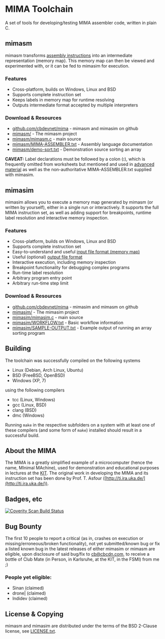 ﻿# MIMA Toolchain
A set of tools for developing/testing MIMA assembler code, written in plain C.  

## mimasm
mimasm transforms [assembly instructions](mimasm/MIMA-ASSEMBLER.txt) into an intermediate representation (memory map). This memory map can then be viewed and experimented with, or it can be fed to mimasim for execution.

### Features
*   Cross-platform, builds on Windows, Linux and BSD
*   Supports complete instruction set
*   Keeps labels in memory map for runtime resolving
*   Outputs intermediate format accepted by multiple interpreters

### Download & Resources
*   [github.com/cbdevnet/mima](https://github.com/cbdevnet/mima/) - mimasm and mimasim on github
*   [mimasm/](mimasm/) - The mimasm project
*   [mimasm/mimasm.c](mimasm/mimasm.c) - main source
*   [mimasm/MIMA-ASSEMBLER.txt](mimasm/MIMA-ASSEMBLER.txt) - Assembly language documentation
*   [mimasm/demo-sort.txt](mimasm/demo-sort.txt) - Demonstration source sorting an array

**CAVEAT:** Label declarations must be followed by a colon (**:**), which is frequently omitted from worksheets but mentioned and used in [advanced material](http://ti.ira.uka.de/Visualisierungen/Mima/mima-aufgaben.pdf) as well as the non-authoritative MIMA-ASSEMBLER.txt supplied with mimasim.

## mimasim
mimasim allows you to execute a memory map generated by mimasm (or written by yourself), either in a single run or interactively. It supports the full MIMA instruction set, as well as adding support for breakpoints, runtime label resolution and interactive memory inspection.

### Features
*   Cross-platform, builds on Windows, Linux and BSD
*   Supports complete instruction set
*   Easy-to-understand and useful [input file format (memory map)](mimasim/demo-sort.mima)
*   Useful (optional) [output file format](mimasim/SAMPLE-OUTPUT.txt)
*   Interactive execution, including memory inspection
*   Breakpoint functionality for debugging complex programs
*   Run-time label resolution
*   Arbitrary program entry point
*   Arbitrary run-time step limit

### Download & Resources
*   [github.com/cbdevnet/mima](https://github.com/cbdevnet/mima/) - mimasim and mimasm on github
*   [mimasim/](mimasim/) - The mimasim project
*   [mimasim/mimasim.c](mimasim/mimasim.c) - main source
*   [mimasim/WORKFLOW.txt](mimasim/WORKFLOW.txt) - Basic workflow information
*   [mimasim/SAMPLE-OUTPUT.txt](mimasim/SAMPLE-OUTPUT.txt) - Example output of running an array sorting program

## Building
The toolchain was successfully compiled on the following systems

*   Linux (Debian, Arch Linux, Ubuntu)
*   BSD (FreeBSD, OpenBSD)
*   Windows (XP, 7)

using the following compilers

*   tcc (Linux, Windows)
*   gcc (Linux, BSD)
*   clang (BSD)
*   dmc (Windows)

Running `make` in the respective subfolders on a system with at least one of these compilers (and some form of `make`) installed should result in a successful build.

## About the MIMA
The MIMA is a greatly simplified example of a microcomputer (hence the name, MInimal MAchine), used for demonstration and educational purposes in lectures at the [KIT](http://kit.edu/). The original work in developing the MIMA and its instruction set has been done by Prof. T. Asfour ([http://ti.ira.uka.de/](http://ti.ira.uka.de/)).

## Badges, etc
[![Coverity Scan Build Status](https://scan.coverity.com/projects/5442/badge.svg)](https://scan.coverity.com/projects/5442)

## Bug Bounty
The first 10 people to report a critical (as in, crashes on execution or missing/erroneous/broken functionality), not yet submitted/known bug or fix a listed known bug in the latest releases of either mimasim or mimasm are eligible, upon disclosure of said bug/fix to cb@cbcdn.com, to receive a bottle of Club Mate (in Person, in Karlsruhe, at the KIT, in the FSMI) from me ;)

### People yet eligible:
*   Sinan (claimed)
*   drone| (claimed)
*   Indidev (claimed)

## License & Copying
mimasm and mimasim are distributed under the terms of the BSD 2-Clause license, see [LICENSE.txt](LICENSE.txt).
